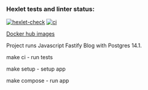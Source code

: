 ### Hexlet tests and linter status:
[![hexlet-check](https://github.com/andy-kru/devops-for-programmers-project-lvl1/workflows/hexlet-check/badge.svg)](https://github.com/andy-kru/devops-for-programmers-project-lvl1/actions)
[![ci](https://github.com/andy-kru/devops-for-programmers-project-lvl1/workflows/push/badge.svg)](https://github.com/andy-kru/devops-for-programmers-project-lvl1/actions)

[Docker hub images](https://hub.docker.com/r/akryvaruchka/hexlet-js-fastify-blog/tags)

Project runs Javascript Fastify Blog with Postgres 14.1.

make ci - run tests

make setup - setup app

make compose - run app
